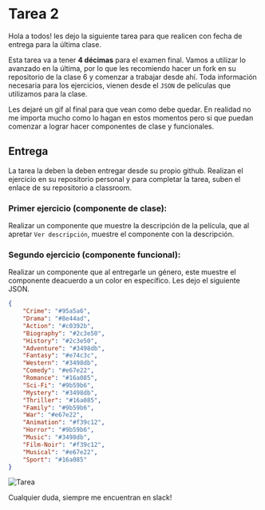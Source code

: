 # Tarea 2

Hola a todos! les dejo la siguiente tarea para que realicen con fecha de entrega para la última clase.

Esta tarea va a tener **4 décimas** para el examen final. Vamos a utilizar lo avanzado en la última, por lo que les recomiendo hacer un fork en su repositorio de la clase 6 y comenzar a trabajar desde ahí.
Toda información necesaria para los ejercicios, vienen desde el `JSON` de películas que utilizamos para la clase.

Les dejaré un gif al final para que vean como debe quedar. En realidad no me importa mucho como lo hagan en estos momentos pero si que puedan comenzar a lograr hacer componentes de clase y funcionales.

## Entrega

La tarea la deben la deben entregar desde su propio github. Realizan el ejercicio en su repositorio personal y para completar la tarea, suben el enlace de su repositorio a classroom. 

### Primer ejercicio (componente de clase): 

Realizar un componente que muestre la descripción de la película, que al apretar `Ver descripción`, muestre el componente con la descripción.

### Segundo ejercicio (componente funcional):

Realizar un componente que al entregarle un género, este muestre el componente deacuerdo a un color en específico. Les dejo el siguiente JSON.

```json
{
    "Crime": "#95a5a6",
    "Drama": "#8e44ad",
    "Action": "#c0392b",
    "Biography": "#2c3e50",
    "History": "#2c3e50",
    "Adventure": "#3498db",
    "Fantasy": "#e74c3c",
    "Western": "#3498db",
    "Comedy": "#e67e22",
    "Romance": "#16a085",
    "Sci-Fi": "#9b59b6",
    "Mystery": "#3498db",
    "Thriller": "#16a085",
    "Family": "#9b59b6",
    "War": "#e67e22",
    "Animation": "#f39c12",
    "Horror": "#9b59b6",
    "Music": "#3498db",
    "Film-Noir": "#f39c12",
    "Musical": "#e67e22",
    "Sport": "#16a085"
}
```

![Tarea](./recursos/tarea2.gif)


Cualquier duda, siempre me encuentran en slack!
